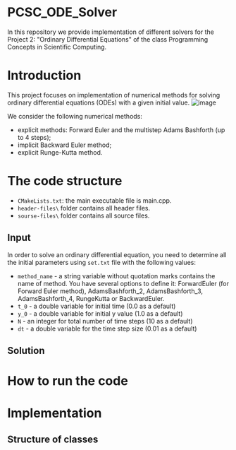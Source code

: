 # PCSC_ODE_Solver
In this repository we provide implementation of different solvers for the Project 2: "Ordinary Differential Equations" of the class Programming Concepts in Scientific Computing. 

# Introduction
This project focuses on implementation of numerical methods for solving ordinary differential equations (ODEs) with a given initial value.
![image](https://user-images.githubusercontent.com/55645580/145479809-428b6218-b284-4324-b807-83d05a58b041.png)

We consider the following numerical methods:
- explicit methods: Forward Euler and the multistep Adams Bashforth (up to 4 steps);
-  implicit Backward Euler method;
-  explicit Runge-Kutta method.


# The code structure
- `CMakeLists.txt`: the main executable file is main.cpp. 
- `header-files\` folder contains all header files.
- `sourse-files\` folder contains all source files.

## Input
In order to solve an ordinary differential equation, you need to determine all the initial parameters using `set.txt` file with the following values:
- `method_name` - a string variable without quotation marks contains the name of method. You have several options to define it:
ForwardEuler (for Forward Euler method), AdamsBashforth_2, AdamsBashforth_3, AdamsBashforth_4, RungeKutta or BackwardEuler.
- `t_0` - a double variable for initial time (0.0 as a default)
- `y_0` - a double variable for initial y value (1.0 as a default)
- `N` - an integer for total number of time steps (10 as a default)
- `dt` - a double variable for the time step size (0.01 as a default)



## Solution

# How to run the code

# Implementation
## Structure of classes 




